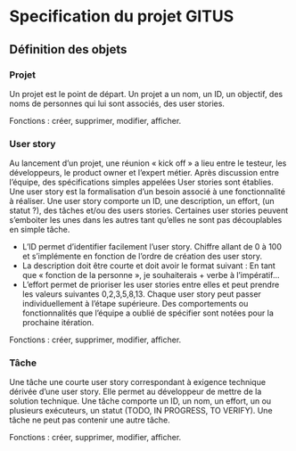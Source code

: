 Specification du projet GITUS
==============================

Définition des objets
------------------------------

### Projet 
Un projet est le point de départ. Un projet a un nom, un ID, un objectif, des noms de personnes qui lui sont associés, des user stories.

Fonctions : créer, supprimer, modifier, afficher.

### User story 
Au lancement d’un projet, une réunion « kick off » a lieu entre le testeur, les développeurs, le product owner et l’expert métier. Après discussion entre l’équipe, des spécifications simples appelées User stories sont établies.
Une user story est la formalisation d’un besoin associé à une fonctionnalité à réaliser. 
Une user story comporte un ID, une description, un effort, (un statut ?), des tâches et/ou des users stories. Certaines user stories peuvent s’emboiter les unes dans les autres tant qu’elles ne sont pas découplables en simple tâche.
* L’ID permet d’identifier facilement l’user story. Chiffre allant de 0 à 100 et s’implémente en fonction de l’ordre de création des user story.
* La description doit être courte et doit avoir le format suivant : En tant que « fonction de la personne », je souhaiterais + verbe à l’impératif…
* L’effort permet de prioriser les user stories entre elles  et peut prendre les valeurs suivantes 0,2,3,5,8,13.
Chaque user story peut passer individuellement à l’étape supérieure.
Des comportements ou fonctionnalités que l’équipe a oublié de spécifier sont notées pour la prochaine itération.

Fonctions : créer, supprimer, modifier, afficher.

### Tâche
Une tâche une courte user story correspondant à exigence technique dérivée d’une user story. Elle permet au développeur de mettre de la solution technique.
Une tâche comporte un ID, un nom, un effort, un ou plusieurs exécuteurs, un statut (TODO, IN PROGRESS, TO VERIFY).
Une tâche ne peut pas contenir une autre tâche.

Fonctions : créer, supprimer, modifier, afficher.

